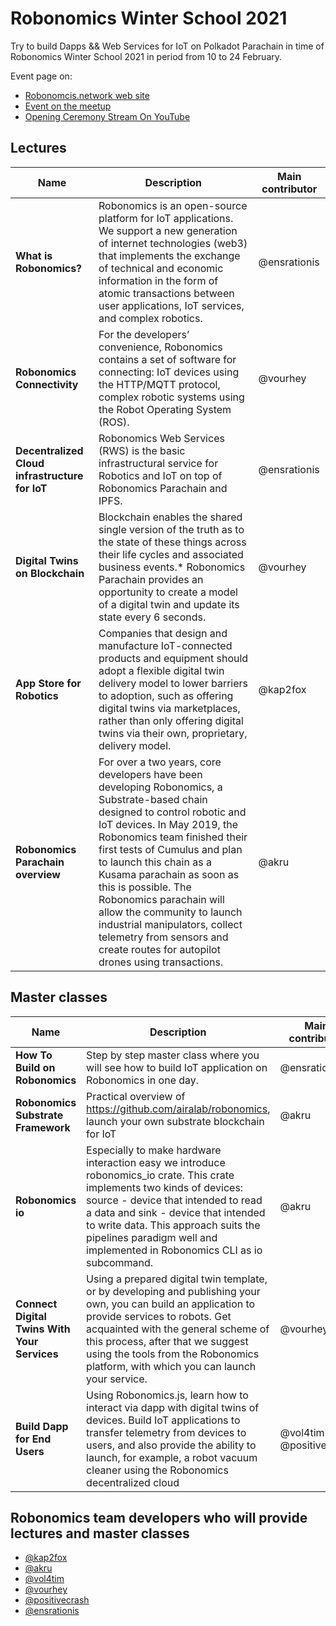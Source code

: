 # Robonomics Winter School 2021
Try to build Dapps &amp;&amp; Web Services for IoT on Polkadot Parachain in time of Robonomics Winter School 2021 in period from 10 to 24 February. 

Event page on:
* [Robonomcis.network web site](https://robonomics.network/blog/winter-robonomics-school/)
* [Event on the meetup](https://www.meetup.com/robonomics/events/275378464/)
* [Opening Ceremony Stream On YouTube](https://youtu.be/kQaSwNYHJQ8)

## Lectures

Name | Description |  Main contributor
-----|-------------|-------------------
**What is Robonomics?** | Robonomics is an open-source platform for IoT applications. We support a new generation of internet technologies (web3) that implements the exchange of technical and economic information in the form of atomic transactions between user applications, IoT services, and complex robotics. | @ensrationis
**Robonomics Connectivity** | For the developers’ convenience, Robonomics contains a set of software for connecting: IoT devices using the HTTP/MQTT protocol, complex robotic systems using the Robot Operating System (ROS). | @vourhey
**Decentralized Cloud infrastructure for IoT** | Robonomics Web Services (RWS) is the basic infrastructural service for Robotics and IoT on top of Robonomics Parachain and IPFS. | @ensrationis
**Digital Twins on Blockchain** | Blockchain enables the shared single version of the truth as to the state of these things across their life cycles and associated business events.* Robonomics Parachain provides an opportunity to create a model of a digital twin and update its state every 6 seconds. | @vourhey
**App Store for Robotics** | Companies that design and manufacture IoT-connected products and equipment should adopt a flexible digital twin delivery model to lower barriers to adoption, such as offering digital twins via marketplaces, rather than only offering digital twins via their own, proprietary, delivery model. | @kap2fox
**Robonomics Parachain overview** | For over a two years, core developers have been developing Robonomics, a Substrate-based chain designed to control robotic and IoT devices. In May 2019, the Robonomics team finished their first tests of Cumulus and plan to launch this chain as a Kusama parachain as soon as this is possible. The Robonomics parachain will allow the community to launch industrial manipulators, collect telemetry from sensors and create routes for autopilot drones using transactions.  | @akru


## Master classes 

Name | Description | Main contributor
-----|-------------|-----------------
**How To Build on Robonomics** | Step by step master class where you will see how to build IoT application on Robonomics in one day. | @ensrationis
**Robonomics Substrate Framework** | Practical overview of https://github.com/airalab/robonomics, launch your own substrate blockchain for IoT | @akru
**Robonomics io** | Especially to make hardware interaction easy we introduce robonomics_io crate. This crate implements two kinds of devices: source - device that intended to read a data and sink - device that intended to write data. This approach suits the pipelines paradigm well and implemented in Robonomics CLI as io subcommand. | @akru
**Connect Digital Twins With Your Services** | Using a prepared digital twin template, or by developing and publishing your own, you can build an application to provide services to robots. Get acquainted with the general scheme of this process, after that we suggest using the tools from the Robonomics platform, with which you can launch your service. | @vourhey
**Build Dapp for End Users** | Using Robonomics.js, learn how to interact via dapp with digital twins of devices. Build IoT applications to transfer telemetry from devices to users, and also provide the ability to launch, for example, a robot vacuum cleaner using the Robonomics decentralized cloud | @vol4tim && @positivecrash

## Robonomics team developers who will provide lectures and master classes
* [@kap2fox](https://scholar.google.com/citations?user=J3HFpjoAAAAJ&hl=en)
* [@akru](https://github.com/akru)
* [@vol4tim](https://github.com/vol4tim)
* [@vourhey](https://github.com/Vourhey)
* [@positivecrash](https://github.com/positivecrash)
* [@ensrationis](https://scholar.google.com/citations?user=0c53yygAAAAJ&hl=en)
